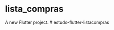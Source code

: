 # lista_compras

A new Flutter project.
#   e s t u d o - f l u t t e r - l i s t a c o m p r a s  
 